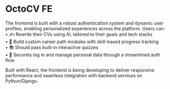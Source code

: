 # OctoCV FE
  
The frontend is built with a robust authentication system and dynamic user profiles, enabling personalized experiences across the platform. Users can:  
	•	✍️ Rewrite their CVs using AI, tailored to their goals and tech stacks  
	•	🎯 Build custom career path modules with skill-based progress tracking  
	•	📚 Should pass built-in interactive quizzes   
	•	🔐 Securely log in and manage personal data through a streamlined auth flow  
  
Built with React, the frontend is being developing to deliver responsive performance and seamless integration with backend services on Python/Django.
